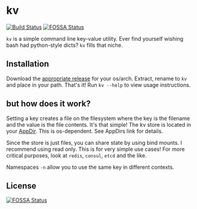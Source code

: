 # kv

[![Build Status](https://travis-ci.com/xkortex/kv.svg?branch=master)](https://travis-ci.com/xkortex/kv)
[![FOSSA Status](https://app.fossa.com/api/projects/git%2Bgithub.com%2Fxkortex%2Fkv.svg?type=shield)](https://app.fossa.com/projects/git%2Bgithub.com%2Fxkortex%2Fkv?ref=badge_shield)

`kv` is a simple command line key-value utility. 
Ever find yourself wishing bash had python-style dicts? `kv` fills that niche.

## Installation

Download the [appropriate release](https://github.com/xkortex/kv/releases) for your os/arch. Extract, rename to `kv` and place in your path. That's it!
Run `kv --help` to view usage instructions.
## but how does it work?

Setting a key creates a file on the filesystem where the key is the filename and the value is the file contents. 
It's that simple! 
The kv store is located in your [AppDir](https://godoc.org/github.com/Wessie/appdirs). This is os-dependent. See AppDirs link for details.

Since the store is just files, you can share state by using bind mounts. I recommend using read only. 
This is for very simple use cases! For more critical purposes, look at `redis`, `consul`, `etcd` and the like.


Namespaces `-n` allow you to use the same key in different contexts.


## License
[![FOSSA Status](https://app.fossa.com/api/projects/git%2Bgithub.com%2Fxkortex%2Fkv.svg?type=large)](https://app.fossa.com/projects/git%2Bgithub.com%2Fxkortex%2Fkv?ref=badge_large)